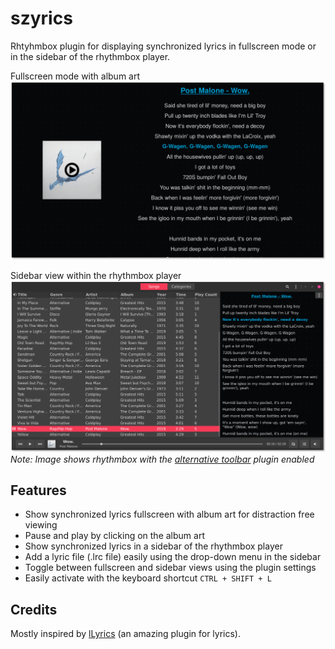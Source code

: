 # szyrics
Rhtyhmbox plugin for displaying synchronized lyrics in fullscreen mode or in the sidebar of the rhythmbox player.

Fullscreen mode with album art
![Fullscreen view with album art](/screenshots/fullscreen_ss.png?raw=true "Fullscreen view with album art")

Sidebar view within the rhythmbox player
![Sidebar view within the rhythmbox player (using the alternative toolbar)](/screenshots/sidebar_ss.png?raw=true "Sidebar view within the rhythmbox player (using the alternative toolbar)")
*Note: Image shows rhythmbox with the [alternative toolbar](https://github.com/fossfreedom/alternative-toolbar) plugin enabled*

## Features
- Show synchronized lyrics fullscreen with album art for distraction free viewing
- Pause and play by clicking on the album art
- Show synchronized lyrics in a sidebar of the rhythmbox player
- Add a lyric file (.lrc file) easily using the drop-down menu in the sidebar
- Toggle between fullscreen and sidebar views using the plugin settings
- Easily activate with the keyboard shortcut `CTRL + SHIFT + L`

## Credits
Mostly inspired by [lLyrics](https://github.com/dmo60/lLyrics) (an amazing plugin for lyrics).
